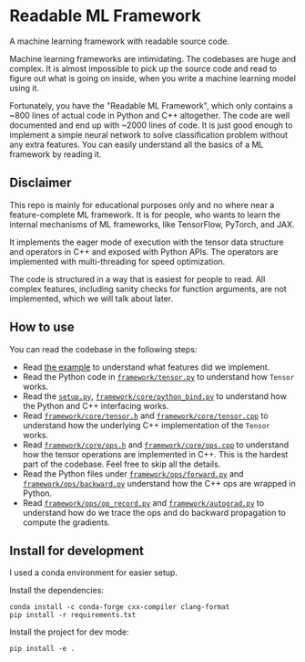 # Readable ML Framework

A machine learning framework with readable source code.

Machine learning frameworks are intimidating. The codebases are huge and
complex. It is almost impossible to pick up the source code and read to figure
out what is going on inside, when you write a machine learning model using it.

Fortunately, you have the "Readable ML Framework", which only contains a
~800 lines of actual code in Python and C++ altogether. The code are well
documented and end up with ~2000 lines of code. It is just good enough to
implement a simple neural network to solve classification problem without any
extra features. You can easily understand all the basics of a ML framework by
reading it.

## Disclaimer

This repo is mainly for educational purposes only and no where near a
feature-complete ML framework. It is for people, who wants to learn the
internal mechanisms of ML frameworks, like TensorFlow, PyTorch, and JAX.

It implements the eager mode of execution with the tensor data structure and
operators in C++ and exposed with Python APIs. The operators are implemented
with multi-threading for speed optimization.

The code is structured in a way that is easiest for people to read. All complex
features, including sanity checks for function arguments, are not implemented,
which we will talk about later.

## How to use

You can read the codebase in the following steps:

* Read [the
  example](https://github.com/haifeng-jin/readable-ml-framework/blob/main/examples/classification_example_with_readable_ml_framework.ipynb)
  to understand what features did we implement.
* Read the Python code in
  [`framework/tensor.py`](https://github.com/haifeng-jin/readable-ml-framework/blob/main/framework/tensor.py)
  to understand how `Tensor` works.
* Read the
  [`setup.py`](https://github.com/haifeng-jin/readable-ml-framework/blob/main/setup.py),
  [`framework/core/python_bind.py`](https://github.com/haifeng-jin/readable-ml-framework/blob/main/framework/core/python_bind.cpp)
  to understand how the Python and C++ interfacing works.
* Read
  [`framework/core/tensor.h`](https://github.com/haifeng-jin/readable-ml-framework/blob/main/framework/core/tensor.h)
  and
  [`framework/core/tensor.cpp`](https://github.com/haifeng-jin/readable-ml-framework/blob/main/framework/core/tensor.cpp)
  to understand how the underlying C++ implementation of the `Tensor` works.
* Read
  [`framework/core/ops.h`](https://github.com/haifeng-jin/readable-ml-framework/blob/main/framework/core/ops.h)
  and
  [`framework/core/ops.cpp`](https://github.com/haifeng-jin/readable-ml-framework/blob/main/framework/core/ops.cpp)
  to understand how the tensor operations are implemented in C++. This is the
  hardest part of the codebase. Feel free to skip all the details.
* Read the Python files under [`framework/ops/forward.py`](https://github.com/haifeng-jin/readable-ml-framework/blob/main/framework/ops/forward.py) and
  [`framework/ops/backward.py`](https://github.com/haifeng-jin/readable-ml-framework/blob/main/framework/ops/backward.py) understand how the C++ ops are wrapped in Python.
* Read
  [`framework/ops/op_record.py`](https://github.com/haifeng-jin/readable-ml-framework/blob/main/framework/ops/op_record.py)
  and
  [`framework/autograd.py`](https://github.com/haifeng-jin/readable-ml-framework/blob/main/framework/autograd.py)
  to understand how do we trace the ops and do backward propagation to compute
  the gradients.

## Install for development

I used a conda environment for easier setup.

Install the dependencies:

```
conda install -c conda-forge cxx-compiler clang-format
pip install -r requirements.txt
```

Install the project for dev mode:
```
pip install -e .
```
